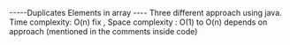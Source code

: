 -----Duplicates Elements in array ---- Three different approach using java. Time complexity: O(n) fix , Space complexity : O(1) to O(n) depends on approach (mentioned in the comments inside code)
